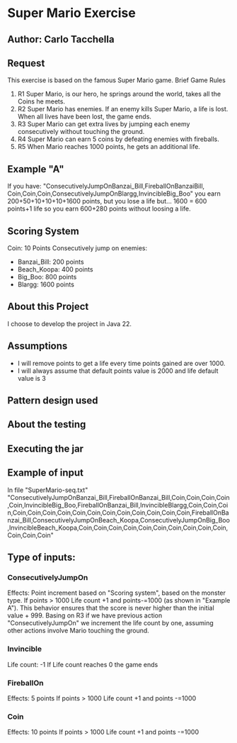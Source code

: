 # Super Mario Exercise
## Author: Carlo Tacchella

## Request
This exercise is based on the famous Super Mario game.
Brief Game Rules
1. R1 Super Mario, is our hero, he springs around the world, takes all the Coins he meets.
2. R2 Super Mario has enemies. If an enemy kills Super Mario, a life is lost. When all lives have been lost, the game ends.
3. R3 Super Mario can get extra lives by jumping each enemy consecutively without touching the ground.
4. R4 Super Mario can earn 5 coins by defeating enemies with fireballs.
5. R5 When Mario reaches 1000 points, he gets an additional life.

## Example "A"
If you have: "ConsecutivelyJumpOnBanzai_Bill,FireballOnBanzaiBill, Coin,Coin,Coin,ConsecutivelyJumpOnBlargg,InvincibleBig_Boo"
you earn 200+50+10+10+10+1600 points, but you lose a life but... 1600 = 600 points+1 life so you earn 600+280 points without loosing a life.

## Scoring System
Coin: 10 Points
Consecutively jump on enemies:
- Banzai_Bill: 200 points
- Beach_Koopa: 400 points
- Big_Boo: 800 points
- Blargg: 1600 points

## About this Project
I choose to develop the project in Java 22.

## Assumptions
- I will remove points to get a life every time points gained are over 1000.
- I will always assume that default points value is 2000 and life default value is 3

## Pattern design used

## About the testing

## Executing the jar

## Example of input
In file "SuperMario-seq.txt"
"ConsecutivelyJumpOnBanzai_Bill,FireballOnBanzai_Bill,Coin,Coin,Coin,Coin,Coin,InvincibleBig_Boo,FireballOnBanzai_Bill,InvincibleBlargg,Coin,Coin,Coin,Coin,Coin,Coin,Coin,Coin,Coin,Coin,Coin,Coin,Coin,Coin,Coin,FireballOnBanzai_Bill,ConsecutivelyJumpOnBeach_Koopa,ConsecutivelyJumpOnBig_Boo,InvincibleBeach_Koopa,Coin,Coin,Coin,Coin,Coin,Coin,Coin,Coin,Coin,Coin,Coin,Coin,Coin"

## Type of inputs:

### ConsecutivelyJumpOn<Monster type>
Effects: 
Point increment based on "Scoring system", based on the monster type.
If points > 1000 Life count +1 and points-=1000 (as shown in "Example A").
This behavior ensures that the score is never higher than the initial value + 999.
Basing on R3 if we have previous action "ConsecutivelyJumpOn" 
we increment the life count by one,
assuming other actions involve Mario touching the ground.

### Invincible<Monster type>
Life count: -1
If Life count reaches 0 the game ends

### FireballOn<Monster type>
Effects: 5 points
If points > 1000 Life count +1 and points -=1000

### Coin
Effects: 10 points
If points > 1000 Life count +1 and points -=1000
